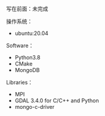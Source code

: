 写在前面：未完成

操作系统：
- ubuntu:20.04

Software：
- Python3.8
- CMake
- MongoDB

Libraries：
- MPI 
- GDAL 3.4.0 for C/C++ and Python
- mongo-c-driver

